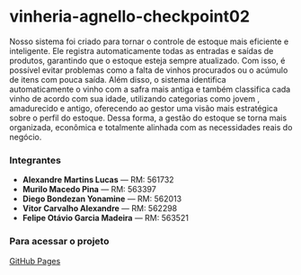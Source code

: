 # vinheria-agnello-checkpoint02
Nosso sistema foi criado para tornar o controle de estoque mais eficiente e inteligente. Ele registra automaticamente todas as entradas e saídas de produtos, garantindo que o estoque esteja sempre atualizado. Com isso, é possível evitar problemas como a falta de vinhos procurados ou o acúmulo de itens com pouca saída.
Além disso, o sistema identifica automaticamente o vinho com a safra mais antiga e também classifica cada vinho de acordo com sua idade, utilizando categorias como jovem , amadurecido e antigo, oferecendo ao gestor uma visão mais estratégica sobre o perfil do estoque.
Dessa forma, a gestão do estoque se torna mais organizada, econômica e totalmente alinhada com as necessidades reais do negócio.


### Integrantes

- **Alexandre Martins Lucas** — RM: 561732  
- **Murilo Macedo Pina** — RM: 563397  
- **Diego Bondezan Yonamine** — RM: 562013  
- **Vitor Carvalho Alexandre** — RM: 562298  
- **Felipe Otávio Garcia Madeira** — RM: 563521  

### Para acessar o projeto

[GitHub Pages](https://muriloonn.github.io/vinheria-agnello-checkpoint02/)



